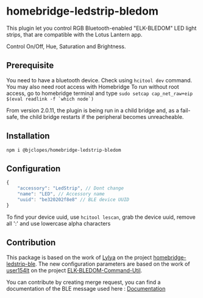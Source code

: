 # homebridge-ledstrip-bledom

This plugin let you control RGB Bluetooth-enabled "ELK-BLEDOM" LED light strips, that are compatible with the Lotus Lantern app.

Control On/Off, Hue, Saturation and Brightness.

## Prerequisite
You need to have a bluetooth device. Check using `hcitool dev` command. You may also need root access with Homebridge
To run without root access, go to homebridge terminal and type ```sudo setcap cap_net_raw+eip $(eval readlink -f `which node`)```

From version 2.0.11, the plugin is being run in a child bridge and, as a fail-safe, the child bridge restarts if the peripheral becomes unreacheable.

## Installation

`npm i @bjclopes/homebridge-ledstrip-bledom`

## Configuration
```js
{
    "accessory": "LedStrip", // Dont change
    "name": "LED", // Accessory name
    "uuid": "be320202f8e8" // BLE device UUID
}
```

To find your device uuid, use `hcitool lescan`, grab the device uuid, remove all ':' and use lowercase alpha characters

## Contribution
This package is based on the work of [Lylya](https://github.com/Lyliya) on the project [homebridge-ledstrip-ble](https://github.com/Lyliya/homebridge-ledstrip-ble/).
The new configuration parameters are based on the work of [user154lt](https://github.com/user154lt) on the project [ELK-BLEDOM-Command-Util](https://github.com/user154lt/ELK-BLEDOM-Command-Util).

You can contribute by creating merge request, you can find a documentation of the BLE message used here : [Documentation](https://github.com/arduino12/ble_rgb_led_strip_controller/blob/master/README.md)

